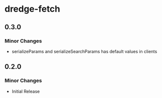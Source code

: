 # dredge-fetch

## 0.3.0

### Minor Changes

- serializeParams and serializeSearchParams has default values in clients

## 0.2.0

### Minor Changes

- Initial Release
